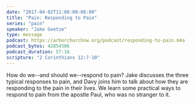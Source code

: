 ```yaml
---
date: "2017-04-02T11:00:00-08:00"
title: "Pain: Responding to Pain"
series: "pain"
speaker: "Jake Goetze"
type: message
podcast: https://arborchurchnw.org/podcast/responding-to-pain.m4a
podcast_bytes: 42854506
podcast_duration: 57:16
scripture: "2 Corinthians 12:7-10"
---
```


How do we--and should we--respond to pain? Jake discusses the three typical responses to pain, and Davy joins him to talk about how they are responding to the pain in their lives. We learn some practical ways to respond to pain from the apostle Paul, who was no stranger to it. 

